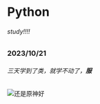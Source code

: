 # Python

###### study!!!!

### 2023/10/21

###### 三天学到了类，就学不动了，**服**

![还是原神好](https://webstatic-sea.hoyoverse.com/upload/op-public/2023/02/02/6d41c6960e73a2f264132bdbbff60ce3_3994663197512018697.png)
